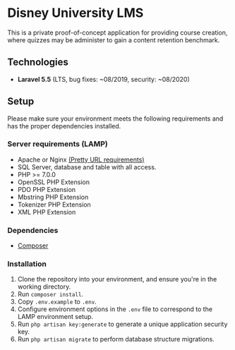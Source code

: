 # Disney University LMS
This is a private proof-of-concept application for providing course creation,
where quizzes may be administer to gain a content retention benchmark.

## Technologies
+ **Laravel 5.5** (LTS, bug fixes: ~08/2019, security: ~08/2020)

## Setup
Please make sure your environment meets the following requirements and has the
proper dependencies installed.

### Server requirements (LAMP)
+ Apache or Nginx [(Pretty URL requirements)](https://laravel.com/docs/5.5/installation#web-server-configuration)
+ SQL Server, database and table with all access.
+ PHP >= 7.0.0
+ OpenSSL PHP Extension
+ PDO PHP Extension
+ Mbstring PHP Extension
+ Tokenizer PHP Extension
+ XML PHP Extension

### Dependencies
+ [Composer](https://getcomposer.org/)

### Installation
1. Clone the repository into your environment, and ensure you're in the working
directory.
2. Run `composer install`.
3. Copy `.env.example` to `.env`.
4. Configure environment options in the `.env` file to correspond to the
LAMP environment setup.
5. Run `php artisan key:generate` to generate a unique application security key.
6. Run `php artisan migrate` to perform database structure migrations.
